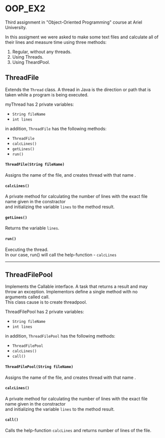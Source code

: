 # OOP_EX2
Third assignment in "Object-Oriented Programming" course at Ariel University.

In this assigment we were asked to make some text files and calculate all of their lines and measure time using three methods: <br>
 1. Regular, without any threads. <br>
 2. Using Threads. <br>
 3. Using TheardPool. <br>
 

 
 ## ThreadFile
 Extends the `Thread` class. A thread in Java is the direction or path that is taken while a program is being executed. 
 
 myThread has 2 private variables:
 - `String fileName`
 - `int lines`
 
 in addition, `ThreadFile` has the following methods:<br>
 - `ThreadFile`
 - `calcLines() `
 - `getLines()`
 - `run()`
 
 
 #### `ThreadFile(String fileName)`
 Assigns the name of the file, and creates thread with that name .
 
 #### `calcLines()`
 A private method for calculating the number of lines with the exact file name given in the constractor <br>
 and initializing the variable `lines` to the method result.
 
 #### `getLines()`
 Returns the variable `lines`.
 
 #### `run()`
 Executing the thread.<br>
 In our case, run() will call the help-function - `calcLines`
 
 ***
 ## ThreadFilePool
 Implements the Callable interface. A task that returns a result and may throw an exception. Implementors define a single method with no arguments called call.<br>
 This class cause is to create threadpool.
 
  ThreadFilePool has 2 private variables:
 - `String fileName`
 - `int lines`
 
 in addition, `ThreadFilePool` has the following methods:<br>
 - `ThreadFilePool`
 - `calcLines() `
 - `call()`

 #### `ThreadFilePool(String fileName)`
 Assigns the name of the file, and creates thread with that name .
 
 #### `calcLines()`
 A private method for calculating the number of lines with the exact file name given in the constractor <br>
 and initializing the variable `lines` to the method result.
 
 #### `call()`
 Calls the help-function `calcLines` and returns number of lines of the file.
